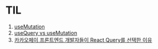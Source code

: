 # TIL
1. [useMutation](https://velog.io/@kimhyo_0218/React-Query-%EB%A6%AC%EC%95%A1%ED%8A%B8-%EC%BF%BC%EB%A6%AC-useMutation-%EA%B8%B0%EB%B3%B8-%ED%8E%B8)
2. [useQuery vs useMutation](https://thebook.io/080236/ch15/07/)
3. [카카오페이 프론트엔드 개발자들이 React Query를 선택한 이유](https://tech.kakaopay.com/post/react-query-1/)
